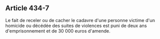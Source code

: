 Article 434-7
----
Le fait de receler ou de cacher le cadavre d'une personne victime d'un homicide
ou décédée des suites de violences est puni de deux ans d'emprisonnement et de
30 000 euros d'amende.
